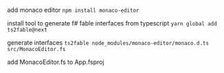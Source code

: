 add monaco editor
`npm install monaco-editor`

install tool to generate f# fable interfaces from typescript
`yarn global add ts2fable@next`

generate interfaces
`ts2fable node_modules/monaco-editor/monaco.d.ts src/MonacoEditor.fs`

add MonacoEditor.fs to App.fsproj
